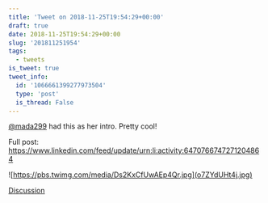 ```yaml
---
title: 'Tweet on 2018-11-25T19:54:29+00:00'
draft: true
date: 2018-11-25T19:54:29+00:00
slug: '201811251954'
tags:
  - tweets
is_tweet: true
tweet_info:
  id: '1066661399277973504'
  type: 'post'
  is_thread: False
---
```




[@mada299](https://x.com/mada299) had this as her intro. Pretty cool! 

Full post: <https://www.linkedin.com/feed/update/urn:li:activity:6470766747271204864> 

![https://pbs.twimg.com/media/Ds2KxCfUwAEp4Qr.jpg](o7ZYdUHt4j.jpg)

[Discussion](https://x.com/sytelus/status/1066661399277973504)
